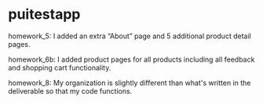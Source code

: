 # puitestapp

homework_5: I added an extra “About” page and 5 additional product detail pages.

homework_6b: I added product pages for all products including all feedback and shopping cart functionality.

homework_8: My organization is slightly different than what's written in the deliverable so that my code functions.
